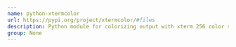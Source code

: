 ```yaml
---
name: python-xtermcolor
url: https://pypi.org/project/xtermcolor/#files
description: Python module for colorizing output with xterm 256 color support.
group: None
---
```

